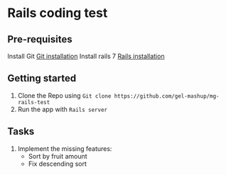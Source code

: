 # Rails coding test

## Pre-requisites
Install Git [Git installation](https://git-scm.com/book/en/v2/Getting-Started-Installing-Git)
Install rails 7 [Rails installation](https://guides.rubyonrails.org/v5.1/getting_started.html#installing-rails)

## Getting started
1. Clone the Repo using `Git clone https://github.com/gel-mashup/mg-rails-test`
2. Run the app with `Rails server`

## Tasks
1. Implement the missing features:
   - Sort by fruit amount
   - Fix descending sort
